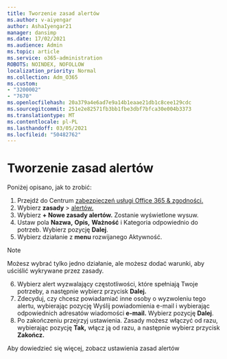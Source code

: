 ```yaml
---
title: Tworzenie zasad alertów
ms.author: v-aiyengar
author: AshaIyengar21
manager: dansimp
ms.date: 17/02/2021
ms.audience: Admin
ms.topic: article
ms.service: o365-administration
ROBOTS: NOINDEX, NOFOLLOW
localization_priority: Normal
ms.collection: Adm_O365
ms.custom:
- "3200002"
- "7670"
ms.openlocfilehash: 20a379a4e6ad7e9a14b1eaae21db1c8cee129cdc
ms.sourcegitcommit: 251e2e82571fb3bb1fbe3dbf7bfca30e004b3373
ms.translationtype: MT
ms.contentlocale: pl-PL
ms.lasthandoff: 03/05/2021
ms.locfileid: "50482762"
---
```

# <a name="create-an-alert-policy"></a>Tworzenie zasad alertów

Poniżej opisano, jak to zrobić:

1. Przejdź do Centrum [zabezpieczeń usługi Office 365 & zgodności.](https://go.microsoft.com/fwlink/p/?linkid=2077143)
1. Wybierz **zasady**  >  [alertów.](https://go.microsoft.com/fwlink/?linkid=2103208)
1. Wybierz **+ Nowe zasady alertów.** Zostanie wyświetlone wysuw.
1. Ustaw pola **Nazwa,** **Opis,**  **Ważność** i Kategoria odpowiednio do potrzeb. Wybierz pozycję **Dalej**.
1. Wybierz działanie z **menu** rozwijanego Aktywność.
> [!NOTE]
>  Możesz wybrać tylko jedno działanie, ale możesz dodać warunki, aby uściślić wykrywane przez zasady.
6. Wybierz alert wyzwalający częstotliwości, które spełniają Twoje potrzeby, a następnie wybierz przycisk **Dalej.**
7. Zdecyduj, czy chcesz powiadamiać inne osoby o  wyzwoleniu tego alertu, wybierając pozycję Wyślij powiadomienia e-mail i wybierając odpowiednich adresatów wiadomości **e-mail.** Wybierz pozycję **Dalej**.
8. Po zakończeniu przejrzyj ustawienia. Zasady możesz włączyć od razu, wybierając pozycję **Tak,** włącz ją od razu, a następnie wybierz przycisk **Zakończ.**

Aby dowiedzieć się więcej, zobacz ustawienia zasad alertów

